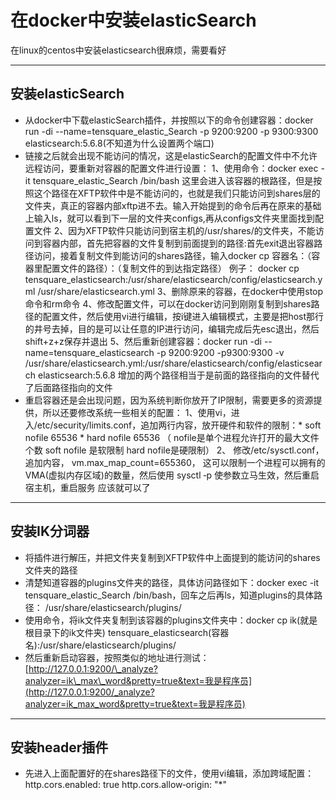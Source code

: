 # 在docker中安装elasticSearch

在linux的centos中安装elasticsearch很麻烦，需要看好

---

## 安装elasticSearch

* 从docker中下载elasticSearch插件，并按照以下的命令创建容器：docker run -di --name=tensquare\_elastic\_Search -p 9200:9200 -p 9300:9300 elasticsearch:5.6.8\(不知道为什么设置两个端口\)
* 链接之后就会出现不能访问的情况，这是elasticSearch的配置文件中不允许远程访问，要重新对容器的配置文件进行设置：                                           1、使用命令：docker exec -it tensquare\_elastic\_Search  /bin/bash 这里会进入该容器的根路径，但是按照这个路径在XFTP软件中是不能访问的，也就是我们只能访问到shares层的文件夹，真正的容器内部xftp进不去。输入开始提到的命令后再在原来的基础上输入ls，就可以看到下一层的文件夹configs,再从configs文件夹里面找到配置文件                                                                                                                     2、因为XFTP软件只能访问到宿主机的/usr/shares/的文件夹，不能访问到容器内部，首先把容器的文件复制到前面提到的路径:首先exit退出容器路径访问，接着复制文件到能访问的shares路径，输入docker cp  容器名：（容器里配置文件的路径）：（复制文件的到达指定路径） 例子： docker cp tensquare\_elasticsearch:/usr/share/elasticsearch/config/elasticsearch.yml /usr/share/elasticsearch.yml                                                                                                                                                                 3、删除原来的容器，在docker中使用stop命令和rm命令                                                                                                                                       4、修改配置文件，可以在docker访问到刚刚复制到shares路径的配置文件，然后使用vi进行编辑，按i键进入编辑模式，主要是把host那行的井号去掉，目的是可以让任意的IP进行访问，编辑完成后先esc退出，然后shift+z+z保存并退出                                                                                                                                                 5、然后重新创建容器：docker run -di --name=tensquare\_elasticsearch -p 9200:9200 -p9300:9300 -v /usr/share/elasticsearch.yml:/usr/share/elasticsearch/config/elasticsearch elasticsearch:5.6.8
     增加的两个路径相当于是前面的路径指向的文件替代了后面路径指向的文件
* 重启容器还是会出现问题，因为系统判断你放开了IP限制，需要更多的资源提供，所以还要修改系统一些相关的配置：                                  1、使用vi，进入/etc/security/limits.conf，追加两行内容，放开硬件和软件的限制：\* soft nofile 65536 \* hard nofile 65536  （ nofile是单个进程允许打开的最大文件个数 soft nofile 是软限制 hard nofile是硬限制）                                                                                   2、 修改/etc/sysctl.conf，追加内容， vm.max\_map\_count=655360， 这可以限制一个进程可以拥有的VMA\(虚拟内存区域\)的数量，然后使用 sysctl ‐p 使参数立马生效，然后重启宿主机，重启服务 应该就可以了

---

## 安装IK分词器

* 将插件进行解压，并把文件夹复制到XFTP软件中上面提到的能访问的shares文件夹的路径
* 清楚知道容器的plugins文件夹的路径，具体访问路径如下：docker exec -it tensquare\_elastic\_Search  /bin/bash，回车之后再ls，知道plugins的具体路径： /usr/share/elasticsearch/plugins/
* 使用命令，将ik文件夹复制到该容器的plugins文件夹中：docker cp ik\(就是根目录下的ik文件夹\)  tensquare\_elasticsearch\(容器名\):/usr/share/elasticsearch/plugins/
* 然后重新启动容器，按照类似的地址进行测试： [http://127.0.0.1:9200/\_analyze?analyzer=ik\_max\_word&pretty=true&text=我是程序员](http://127.0.0.1:9200/_analyze?analyzer=ik_max_word&pretty=true&text=我是程序员)

---

## 安装header插件

* 先进入上面配置好的在shares路径下的文件，使用vi编辑，添加跨域配置： http.cors.enabled: true http.cors.allow‐origin: "\*"



